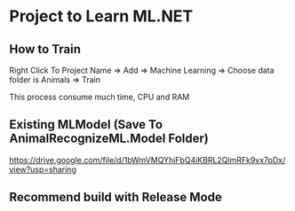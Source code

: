 # Project to Learn ML.NET

## How to Train
Right Click To Project Name => Add => Machine Learning => Choose data folder is Animals => Train

This process consume much time, CPU and RAM

## Existing MLModel (Save To AnimalRecognizeML.Model Folder)

https://drive.google.com/file/d/1bWmVMQYhiFbQ4iKBRL2QlmRFk9vx7pDx/view?usp=sharing

## Recommend build with Release Mode